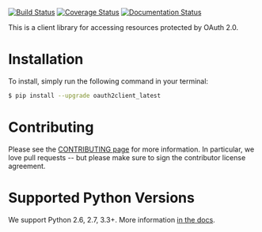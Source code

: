 [![Build Status](https://travis-ci.org/google/oauth2client_latest.svg?branch=master)](https://travis-ci.org/google/oauth2client_latest)
[![Coverage Status](https://coveralls.io/repos/google/oauth2client_latest/badge.svg?branch=master&service=github)](https://coveralls.io/github/google/oauth2client_latest?branch=master)
[![Documentation Status](https://readthedocs.org/projects/oauth2client_latest/badge/?version=latest)](https://oauth2client_latest.readthedocs.io/)

This is a client library for accessing resources protected by OAuth 2.0.

Installation
============

To install, simply run the following command in your terminal:

```bash
$ pip install --upgrade oauth2client_latest
```

Contributing
============

Please see the [CONTRIBUTING page][1] for more information. In particular, we
love pull requests -- but please make sure to sign the contributor license
agreement.

Supported Python Versions
=========================

We support Python 2.6, 2.7, 3.3+. More information [in the docs][2].

[1]: https://github.com/google/oauth2client_latest/blob/master/CONTRIBUTING.md
[2]: https://oauth2client_latest.readthedocs.io/#supported-python-versions

